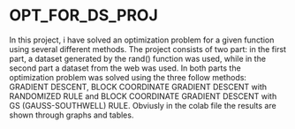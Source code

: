 # OPT_FOR_DS_PROJ
In this project, i have solved an optimization problem for a given function using several different methods.
The project consists of two part: in the first part, a dataset generated by the rand() function was used, while
in the second part a dataset from the web was used.
In both parts the optimization problem was solved using the three follow methods: GRADIENT DESCENT, BLOCK COORDINATE GRADIENT DESCENT with RANDOMIZED RULE
and BLOCK COORDINATE GRADIENT DESCENT with GS (GAUSS-SOUTHWELL) RULE.
Obviusly in the colab file the results are shown through graphs and tables. 
